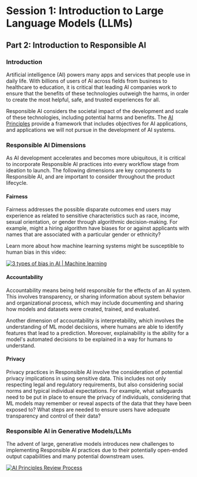 # Session 1: Introduction to Large Language Models (LLMs)
## Part 2: Introduction to Responsible AI

### Introduction
Artificial intelligence (AI) powers many apps and services that people use in daily life. With billions of users of AI across fields from business to healthcare to education, it is critical that leading AI companies work to ensure that the benefits of these technologies outweigh the harms, in order to create the most helpful, safe, and trusted experiences for all.

Responsible AI considers the societal impact of the development and scale of these technologies, including potential harms and benefits. The [AI Principles](https://ai.google/responsibility/principles/) provide a framework that includes objectives for AI applications, and applications we will not pursue in the development of AI systems.

### Responsible AI Dimensions
As AI development accelerates and becomes more ubiquitous, it is critical to incorporate Responsible AI practices into every workflow stage from ideation to launch. The following dimensions are key components to Responsible AI, and are important to consider throughout the product lifecycle.

#### Fairness
Fairness addresses the possible disparate outcomes end users may experience as related to sensitive characteristics such as race, income, sexual orientation, or gender through algorithmic decision-making. For example, might a hiring algorithm have biases for or against applicants with names that are associated with a particular gender or ethnicity?

Learn more about how machine learning systems might be susceptible to human bias in this video:

[![3 types of bias in AI | Machine learning](http://img.youtube.com/vi/59bMh59JQDo/0.jpg)](https://www.youtube.com/watch?v=59bMh59JQDo)

#### Accountability
Accountability means being held responsible for the effects of an AI system. This involves transparency, or sharing information about system behavior and organizational process, which may include documenting and sharing how models and datasets were created, trained, and evaluated. 

Another dimension of accountability is interpretability, which involves the understanding of ML model decisions, where humans are able to identify features that lead to a prediction. Moreover, explainability is the ability for a model's automated decisions to be explained in a way for humans to understand.

#### Privacy
Privacy practices in Responsible AI involve the consideration of potential privacy implications in using sensitive data. This includes not only respecting legal and regulatory requirements, but also considering social norms and typical individual expectations. For example, what safeguards need to be put in place to ensure the privacy of individuals, considering that ML models may remember or reveal aspects of the data that they have been exposed to? What steps are needed to ensure users have adequate transparency and control of their data?

### Responsible AI in Generative Models/LLMs
The advent of large, generative models introduces new challenges to implementing Responsible AI practices due to their potentially open-ended output capabilities and many potential downstream uses. 

[![AI Principles Review Process](http://img.youtube.com/vi/S75NcDqbPbI/0.jpg)](https://www.youtube.com/watch?v=S75NcDqbPbI)
